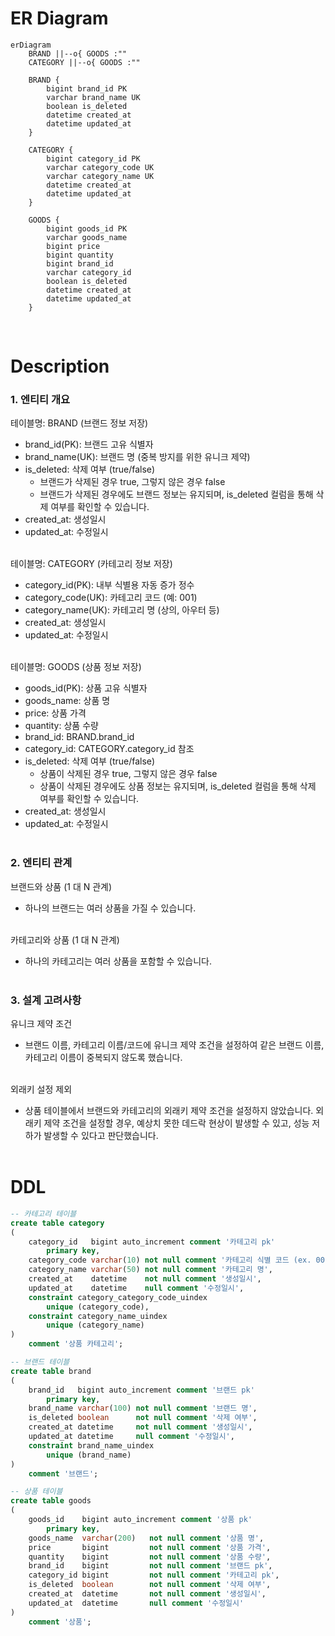 # ER Diagram
```mermaid
erDiagram
    BRAND ||--o{ GOODS :""
    CATEGORY ||--o{ GOODS :""
    
    BRAND {
        bigint brand_id PK
        varchar brand_name UK
        boolean is_deleted
        datetime created_at
        datetime updated_at
    }
    
    CATEGORY {
        bigint category_id PK
        varchar category_code UK
        varchar category_name UK
        datetime created_at
        datetime updated_at
    }
    
    GOODS {
        bigint goods_id PK
        varchar goods_name
        bigint price
        bigint quantity
        bigint brand_id
        varchar category_id
        boolean is_deleted
        datetime created_at
        datetime updated_at
    }
```
<br/>


# Description
### 1. 엔티티 개요
테이블명: BRAND (브랜드 정보 저장)
- brand_id(PK): 브랜드 고유 식별자
- brand_name(UK): 브랜드 명 (중복 방지를 위한 유니크 제약)
- is_deleted: 삭제 여부 (true/false)
  - 브랜드가 삭제된 경우 true, 그렇지 않은 경우 false
  - 브랜드가 삭제된 경우에도 브랜드 정보는 유지되며, is_deleted 컬럼을 통해 삭제 여부를 확인할 수 있습니다.
- created_at: 생성일시
- updated_at: 수정일시
<br/><br/>

테이블명: CATEGORY (카테고리 정보 저장) 
- category_id(PK): 내부 식별용 자동 증가 정수
- category_code(UK): 카테고리 코드 (예: 001)
- category_name(UK): 카테고리 명 (상의, 아우터 등)
- created_at: 생성일시
- updated_at: 수정일시
<br/><br/>

테이블명: GOODS (상품 정보 저장)
- goods_id(PK): 상품 고유 식별자
- goods_name: 상품 명
- price: 상품 가격
- quantity: 상품 수량
- brand_id: BRAND.brand_id
- category_id: CATEGORY.category_id 참조
- is_deleted: 삭제 여부 (true/false)
  - 상품이 삭제된 경우 true, 그렇지 않은 경우 false
  - 상품이 삭제된 경우에도 상품 정보는 유지되며, is_deleted 컬럼을 통해 삭제 여부를 확인할 수 있습니다.
- created_at: 생성일시
- updated_at: 수정일시
<br/><br/>

### 2. 엔티티 관계
브랜드와 상품 (1 대 N 관계)
- 하나의 브랜드는 여러 상품을 가질 수 있습니다.
<br/><br/>

카테고리와 상품 (1 대 N 관계)
- 하나의 카테고리는 여러 상품을 포함할 수 있습니다.
<br/><br/>

### 3. 설계 고려사항
유니크 제약 조건
- 브랜드 이름, 카테고리 이름/코드에 유니크 제약 조건을 설정하여 같은 브랜드 이름, 카테고리 이름이 중복되지 않도록 했습니다.
<br/><br/>

외래키 설정 제외
- 상품 테이블에서 브랜드와 카테고리의 외래키 제약 조건을 설정하지 않았습니다. 외래키 제약 조건을 설정할 경우, 예상치 못한 데드락 현상이 발생할 수 있고, 성능 저하가 발생할 수 있다고 판단했습니다.
  <br/><br/>

# DDL
```sql
-- 카테고리 테이블
create table category
(
    category_id   bigint auto_increment comment '카테고리 pk'
        primary key,
    category_code varchar(10) not null comment '카테고리 식별 코드 (ex. 001)',
    category_name varchar(50) not null comment '카테고리 명',
    created_at    datetime    not null comment '생성일시',
    updated_at    datetime    null comment '수정일시',
    constraint category_category_code_uindex
        unique (category_code),
    constraint category_name_uindex
        unique (category_name)
)
    comment '상품 카테고리';

-- 브랜드 테이블
create table brand
(
    brand_id   bigint auto_increment comment '브랜드 pk'
        primary key,
    brand_name varchar(100) not null comment '브랜드 명',
    is_deleted boolean      not null comment '삭제 여부',
    created_at datetime     not null comment '생성일시',
    updated_at datetime     null comment '수정일시',
    constraint brand_name_uindex
        unique (brand_name)
)
    comment '브랜드';

-- 상품 테이블
create table goods
(
    goods_id    bigint auto_increment comment '상품 pk'
        primary key,
    goods_name  varchar(200)   not null comment '상품 명',
    price       bigint         not null comment '상품 가격',
    quantity    bigint         not null comment '상품 수량',
    brand_id    bigint         not null comment '브랜드 pk',
    category_id bigint         not null comment '카테고리 pk',
    is_deleted  boolean        not null comment '삭제 여부',
    created_at  datetime       not null comment '생성일시',
    updated_at  datetime       null comment '수정일시'
)
    comment '상품';
```